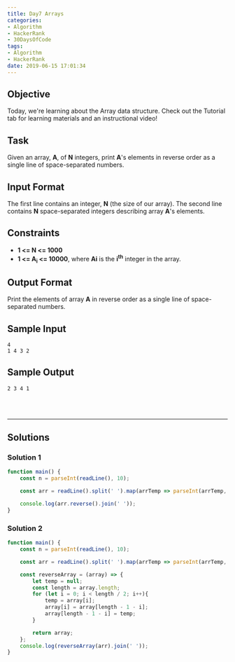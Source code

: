```yaml
---
title: Day7 Arrays
categories:
- Algorithm
- HackerRank
- 30DaysOfCode
tags:
- Algorithm
- HackerRank
date: 2019-06-15 17:01:34
---
```


## Objective

Today, we're learning about the Array data structure. Check out the Tutorial tab for learning materials and an instructional video!

## Task

Given an array, **A**, of **N** integers, print **A**'s elements in reverse order as a single line of space-separated numbers.


## Input Format

The first line contains an integer, **N** (the size of our array). 
The second line contains **N** space-separated integers describing array **A**'s elements.


## Constraints
   
- **1 <= N <= 1000**
- **1 <= A<sub>i</sub> <= 10000**, where **Ai** is the **i<sup>th</sup>** integer in the array.


## Output Format

Print the elements of array **A** in reverse order as a single line of space-separated numbers.



## Sample Input

```
4
1 4 3 2
```


## Sample Output

```
2 3 4 1
```

<br/>
<br/>

---

## Solutions

### Solution 1

```javascript
function main() {
    const n = parseInt(readLine(), 10);

    const arr = readLine().split(' ').map(arrTemp => parseInt(arrTemp, 10));

    console.log(arr.reverse().join(' '));
}
```

### Solution 2

```javascript
function main() {
    const n = parseInt(readLine(), 10);

    const arr = readLine().split(' ').map(arrTemp => parseInt(arrTemp, 10));

    const reverseArray = (array) => {
        let temp = null;
        const length = array.length;
        for (let i = 0; i < length / 2; i++){
            temp = array[i];
            array[i] = array[length - 1 - i];
            array[length - 1 - i] = temp;
        }

        return array;
    };
    console.log(reverseArray(arr).join(' '));
}

```
